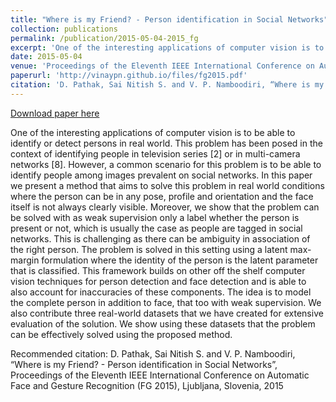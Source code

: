```yaml
---
title: "Where is my Friend? - Person identification in Social Networks"
collection: publications
permalink: /publication/2015-05-04-2015_fg
excerpt: 'One of the interesting applications of computer vision is to be able to identify or detect persons in real world. This problem has been posed in the context of identifying people in television series [2] or in multi-camera networks [8]. However, a common scenario for this problem is to be able to identify people among images prevalent on social networks. In this paper we present a method that aims to solve this problem in real world conditions where the person can be in any pose, profile and orientation and the face itself is not always clearly visible. Moreover, we show that the problem can be solved with as weak supervision only a label whether the person is present or not, which is usually the case as people are tagged in social networks. This is challenging as there can be ambiguity in association of the right person. The problem is solved in this setting using a latent max-margin formulation where the identity of the person is the latent parameter that is classified. This framework builds on other off the shelf computer vision techniques for person detection and face detection and is able to also account for inaccuracies of these components. The idea is to model the complete person in addition to face, that too with weak supervision. We also contribute three real-world datasets that we have created for extensive evaluation of the solution. We show using these datasets that the problem can be effectively solved using the proposed method.'
date: 2015-05-04
venue: 'Proceedings of the Eleventh IEEE International Conference on Automatic Face and Gesture Recognition (FG 2015)'
paperurl: 'http://vinaypn.github.io/files/fg2015.pdf'
citation: 'D. Pathak, Sai Nitish S. and V. P. Namboodiri, “Where is my Friend? - Person identification in Social Networks”, Proceedings of the Eleventh IEEE International Conference on Automatic Face and Gesture Recognition (FG 2015), Ljubljana, Slovenia, 2015'
---
```


<a href='http://vinaypn.github.io/files/fg2015.pdf'>Download paper here</a>

One of the interesting applications of computer vision is to be able to identify or detect persons in real world. This problem has been posed in the context of identifying people in television series [2] or in multi-camera networks [8]. However, a common scenario for this problem is to be able to identify people among images prevalent on social networks. In this paper we present a method that aims to solve this problem in real world conditions where the person can be in any pose, profile and orientation and the face itself is not always clearly visible. Moreover, we show that the problem can be solved with as weak supervision only a label whether the person is present or not, which is usually the case as people are tagged in social networks. This is challenging as there can be ambiguity in association of the right person. The problem is solved in this setting using a latent max-margin formulation where the identity of the person is the latent parameter that is classified. This framework builds on other off the shelf computer vision techniques for person detection and face detection and is able to also account for inaccuracies of these components. The idea is to model the complete person in addition to face, that too with weak supervision. We also contribute three real-world datasets that we have created for extensive evaluation of the solution. We show using these datasets that the problem can be effectively solved using the proposed method.

Recommended citation: D. Pathak, Sai Nitish S. and V. P. Namboodiri, “Where is my Friend? - Person identification in Social Networks”, Proceedings of the Eleventh IEEE International Conference on Automatic Face and Gesture Recognition (FG 2015), Ljubljana, Slovenia, 2015